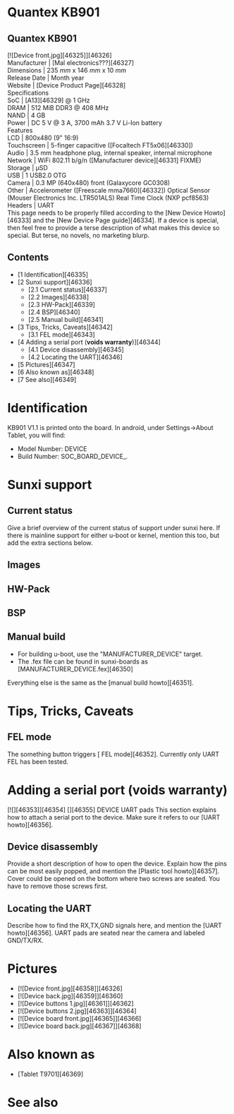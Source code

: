 # Quantex KB901
Quantex KB901  
---  
[![Device front.jpg][46325]][46326]  
Manufacturer |  [Mal electronics???][46327]  
Dimensions |  235 _mm_ x 146 _mm_ x 10 _mm_  
Release Date |  Month year  
Website |  [Device Product Page][46328]  
Specifications   
SoC |  [A13][46329] @ 1 GHz   
DRAM |  512 MiB DDR3 @ 408 MHz   
NAND |  4 GB   
Power |  DC 5 V @ 3 A, 3700 mAh 3.7 V Li-Ion battery   
Features   
LCD |  800x480 (9" 16:9)   
Touchscreen |  5-finger capacitive ([Focaltech FT5x06][46330])   
Audio |  3.5 mm headphone plug, internal speaker, internal microphone   
Network |  WiFi 802.11 b/g/n ([Manufacturer device][46331] FIXME)   
Storage |  µSD   
USB |  1 USB2.0 OTG   
Camera |  0.3 MP (640x480) front (Galaxycore GC0308)   
Other |  Accelerometer ([Freescale mma7660][46332]) Optical Sensor (Mouser Electronics Inc. LTR501ALS) Real Time Clock (NXP pcf8563)   
Headers |  UART   
This page needs to be properly filled according to the [New Device Howto][46333] and the [New Device Page guide][46334].
If a device is special, then feel free to provide a terse description of what makes this device so special. But terse, no novels, no marketing blurp.
## Contents
  * [1 Identification][46335]
  * [2 Sunxi support][46336]
    * [2.1 Current status][46337]
    * [2.2 Images][46338]
    * [2.3 HW-Pack][46339]
    * [2.4 BSP][46340]
    * [2.5 Manual build][46341]
  * [3 Tips, Tricks, Caveats][46342]
    * [3.1 FEL mode][46343]
  * [4 Adding a serial port (**voids warranty**)][46344]
    * [4.1 Device disassembly][46345]
    * [4.2 Locating the UART][46346]
  * [5 Pictures][46347]
  * [6 Also known as][46348]
  * [7 See also][46349]

# Identification
KB901 V1.1 is printed onto the board. 
In android, under Settings->About Tablet, you will find: 
  * Model Number: DEVICE
  * Build Number: SOC_BOARD_DEVICE_*.*

# Sunxi support
## Current status
Give a brief overview of the current status of support under sunxi here. If there is mainline support for either u-boot or kernel, mention this too, but add the extra sections below.
## Images
## HW-Pack
## BSP
## Manual build
  * For building u-boot, use the "MANUFACTURER_DEVICE" target.
  * The .fex file can be found in sunxi-boards as [MANUFACTURER_DEVICE.fex][46350]

Everything else is the same as the [manual build howto][46351]. 
# Tips, Tricks, Caveats
## FEL mode
The something button triggers [ FEL mode][46352]. 
Currently only UART FEL has been tested. 
# Adding a serial port (**voids warranty**)
[![][46353]][46354]
[][46355]
DEVICE UART pads
This section explains how to attach a serial port to the device. Make sure it refers to our [UART howto][46356].
## Device disassembly
Provide a short description of how to open the device. Explain how the pins can be most easily popped, and mention the [Plastic tool howto][46357].
Cover could be opened on the bottom where two screws are seated. You have to remove those screws first. 
## Locating the UART
Describe how to find the RX,TX,GND signals here, and mention the [UART howto][46356].
UART pads are seated near the camera and labeled GND/TX/RX. 
# Pictures
  * [![Device front.jpg][46358]][46326]
  * [![Device back.jpg][46359]][46360]
  * [![Device buttons 1.jpg][46361]][46362]
  * [![Device buttons 2.jpg][46363]][46364]
  * [![Device board front.jpg][46365]][46366]
  * [![Device board back.jpg][46367]][46368]

# Also known as
  * [Tablet T9701][46369]

# See also
